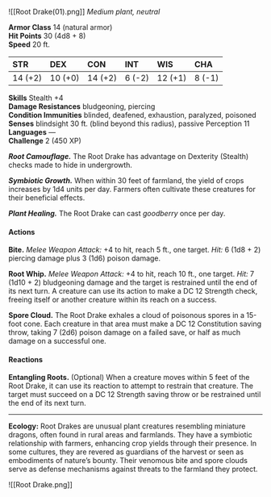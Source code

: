 ![[Root Drake(01).png]]
_Medium plant, neutral_

**Armor Class** 14 (natural armor)  
**Hit Points** 30 (4d8 + 8)  
**Speed** 20 ft.

|STR|DEX|CON|INT|WIS|CHA|
|:--|:--|:--|:--|:--|:--|
|14 (+2)|10 (+0)|14 (+2)|6 (-2)|12 (+1)|8 (-1)|

**Skills** Stealth +4  
**Damage Resistances** bludgeoning, piercing  
**Condition Immunities** blinded, deafened, exhaustion, paralyzed, poisoned  
**Senses** blindsight 30 ft. (blind beyond this radius), passive Perception 11  
**Languages** —  
**Challenge** 2 (450 XP)

**_Root Camouflage._** The Root Drake has advantage on Dexterity (Stealth) checks made to hide in undergrowth.

**_Symbiotic Growth._** When within 30 feet of farmland, the yield of crops increases by 1d4 units per day. Farmers often cultivate these creatures for their beneficial effects.

**_Plant Healing._** The Root Drake can cast _goodberry_ once per day.

#### Actions

**Bite.** _Melee Weapon Attack:_ +4 to hit, reach 5 ft., one target. _Hit:_ 6 (1d8 + 2) piercing damage plus 3 (1d6) poison damage.

**Root Whip.** _Melee Weapon Attack:_ +4 to hit, reach 10 ft., one target. _Hit:_ 7 (1d10 + 2) bludgeoning damage and the target is restrained until the end of its next turn. A creature can use its action to make a DC 12 Strength check, freeing itself or another creature within its reach on a success.

**Spore Cloud.** The Root Drake exhales a cloud of poisonous spores in a 15-foot cone. Each creature in that area must make a DC 12 Constitution saving throw, taking 7 (2d6) poison damage on a failed save, or half as much damage on a successful one.

#### Reactions

**Entangling Roots.** (Optional) When a creature moves within 5 feet of the Root Drake, it can use its reaction to attempt to restrain that creature. The target must succeed on a DC 12 Strength saving throw or be restrained until the end of its next turn.

---

**Ecology:** Root Drakes are unusual plant creatures resembling miniature dragons, often found in rural areas and farmlands. They have a symbiotic relationship with farmers, enhancing crop yields through their presence. In some cultures, they are revered as guardians of the harvest or seen as embodiments of nature’s bounty. Their venomous bite and spore clouds serve as defense mechanisms against threats to the farmland they protect.

![[Root Drake.png]]
